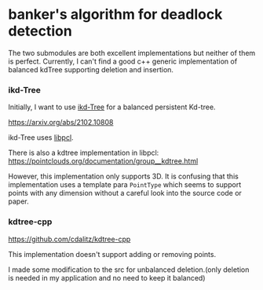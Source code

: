banker's algorithm for deadlock detection
============================

The two submodules are both excellent implementations but neither of them is perfect. Currently, I can't find a good c++ generic implementation of balanced kdTree supporting deletion and insertion.

### ikd-Tree


Initially, I want to use [ikd-Tree](https://github.com/hku-mars/ikd-Tree) for a balanced persistent Kd-tree.

https://arxiv.org/abs/2102.10808

ikd-Tree uses [libpcl](https://github.com/PointCloudLibrary/pcl).

There is also a kdtree implementation in libpcl: https://pointclouds.org/documentation/group__kdtree.html

However, this implementation only supports 3D. It is confusing that this implementation uses a template para `PointType` which seems to support points with any dimension without a careful look into the source code or paper.

### kdtree-cpp

https://github.com/cdalitz/kdtree-cpp

This implementation doesn't support adding or removing points. 

I made some modification to the src for unbalanced deletion.(only deletion is needed in my application and no need to keep it balanced)